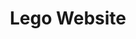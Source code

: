 ---
layout: links
title: Lego Website
description: The lego website, which sells sets directly.
link: http://lego.com
---